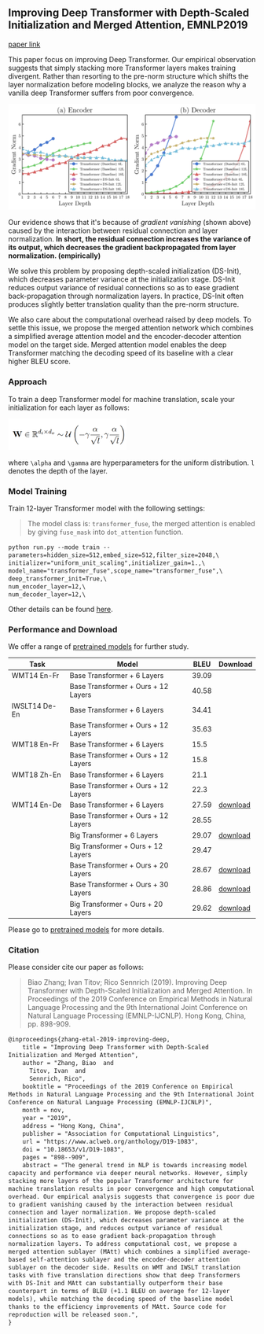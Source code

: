 ## Improving Deep Transformer with Depth-Scaled Initialization and Merged Attention, EMNLP2019

[paper link](https://www.aclweb.org/anthology/D19-1083/)

This paper focus on improving Deep Transformer. 
Our empirical observation suggests that simply stacking more Transformer layers makes training divergent.
Rather than resorting to the pre-norm structure which shifts the layer normalization before modeling blocks,
we analyze the reason why a vanilla deep Transformer suffers from poor convergence.

<img src="grad.png"  width=800 />

Our evidence shows that it's because of *gradient vanishing* (shown above) caused by the interaction between residual connection
and layer normalization. **In short, the residual connection increases the variance of its output, which decreases the gradient
backpropagated from layer normalization. (empirically)**

We solve this problem by proposing depth-scaled initialization (DS-Init), which decreases 
parameter variance at the initialization stage. DS-Init reduces output variance of residual connections so as to
ease gradient back-propagation through normalization layers. In practice, DS-Init often produces slightly better
translation quality than the pre-norm structure.

We also care about the computational overhead raised by deep models. To settle this issue, we propose the merged
attention network which combines a simplified average attention model and the encoder-decoder attention model on 
the target side. Merged attention model enables the deep Transformer matching the decoding speed of its baseline
with a clear higher BLEU score.

### Approach

To train a deep Transformer model for machine translation, scale your initialization for each layer as follows:

<img src="dsinit.png"  width=240 />

where `\alpha` and `\gamma` are hyperparameters for the uniform distribution. `l` denotes the depth of the layer.


### Model Training

Train 12-layer Transformer model with the following settings:
>The model class is: `transformer_fuse`, the merged attention is enabled by giving `fuse_mask` into `dot_attention` function.
```
python run.py --mode train --parameters=hidden_size=512,embed_size=512,filter_size=2048,\
initializer="uniform_unit_scaling",initializer_gain=1.,\
model_name="transformer_fuse",scope_name="transformer_fuse",\
deep_transformer_init=True,\
num_encoder_layer=12,\
num_decoder_layer=12,\
```

Other details can be found [here](../usage).

### Performance and Download

We offer a range of [pretrained models](http://data.statmt.org/bzhang/emnlp19_deep_transformer/) for further study.


| Task          | Model                               | BLEU  | Download |
|---------------|-------------------------------------|-------| -------- |
| WMT14 En-Fr   | Base Transformer + 6 Layers         | 39.09 | |
|               | Base Transformer + Ours + 12 Layers | 40.58 | |
| IWSLT14 De-En | Base Transformer + 6 Layers         | 34.41 | |
|               | Base Transformer + Ours + 12 Layers | 35.63 | |
| WMT18 En-Fr   | Base Transformer + 6 Layers         | 15.5  | |
|               | Base Transformer + Ours + 12 Layers | 15.8  | |
| WMT18 Zh-En   | Base Transformer + 6 Layers         | 21.1  | |
|               | Base Transformer + Ours + 12 Layers | 22.3  | |
| WMT14 En-De   | Base Transformer + 6 Layers         | 27.59 | [download](http://data.statmt.org/bzhang/emnlp19_deep_transformer/model/base.tar.gz) |
|               | Base Transformer + Ours + 12 Layers | 28.55 | |
|               | Big Transformer + 6 Layers          | 29.07 | [download](http://data.statmt.org/bzhang/emnlp19_deep_transformer/model/big.tar.gz) |
|               | Big Transformer + Ours + 12 Layers  | 29.47 | |
|               | Base Transformer + Ours + 20 Layers | 28.67 | [download](http://data.statmt.org/bzhang/emnlp19_deep_transformer/model/base+fuse_init20.tar.gz) |
|               | Base Transformer + Ours + 30 Layers | 28.86 | [download](http://data.statmt.org/bzhang/emnlp19_deep_transformer/model/base+fuse_init30.tar.gz) |
|               | Big Transformer + Ours + 20 Layers  | 29.62 | [download](http://data.statmt.org/bzhang/emnlp19_deep_transformer/model/big+fuse_init20.tar.gz) |

Please go to [pretrained models](http://data.statmt.org/bzhang/emnlp19_deep_transformer/) for more details.

### Citation

Please consider cite our paper as follows:
>Biao Zhang; Ivan Titov; Rico Sennrich (2019). Improving Deep Transformer with Depth-Scaled Initialization and Merged Attention. In Proceedings of the 2019 Conference on Empirical Methods in Natural Language Processing and the 9th International Joint Conference on Natural Language Processing (EMNLP-IJCNLP). Hong Kong, China, pp. 898-909. 
```
@inproceedings{zhang-etal-2019-improving-deep,
    title = "Improving Deep Transformer with Depth-Scaled Initialization and Merged Attention",
    author = "Zhang, Biao  and
      Titov, Ivan  and
      Sennrich, Rico",
    booktitle = "Proceedings of the 2019 Conference on Empirical Methods in Natural Language Processing and the 9th International Joint Conference on Natural Language Processing (EMNLP-IJCNLP)",
    month = nov,
    year = "2019",
    address = "Hong Kong, China",
    publisher = "Association for Computational Linguistics",
    url = "https://www.aclweb.org/anthology/D19-1083",
    doi = "10.18653/v1/D19-1083",
    pages = "898--909",
    abstract = "The general trend in NLP is towards increasing model capacity and performance via deeper neural networks. However, simply stacking more layers of the popular Transformer architecture for machine translation results in poor convergence and high computational overhead. Our empirical analysis suggests that convergence is poor due to gradient vanishing caused by the interaction between residual connection and layer normalization. We propose depth-scaled initialization (DS-Init), which decreases parameter variance at the initialization stage, and reduces output variance of residual connections so as to ease gradient back-propagation through normalization layers. To address computational cost, we propose a merged attention sublayer (MAtt) which combines a simplified average-based self-attention sublayer and the encoder-decoder attention sublayer on the decoder side. Results on WMT and IWSLT translation tasks with five translation directions show that deep Transformers with DS-Init and MAtt can substantially outperform their base counterpart in terms of BLEU (+1.1 BLEU on average for 12-layer models), while matching the decoding speed of the baseline model thanks to the efficiency improvements of MAtt. Source code for reproduction will be released soon.",
}
```
